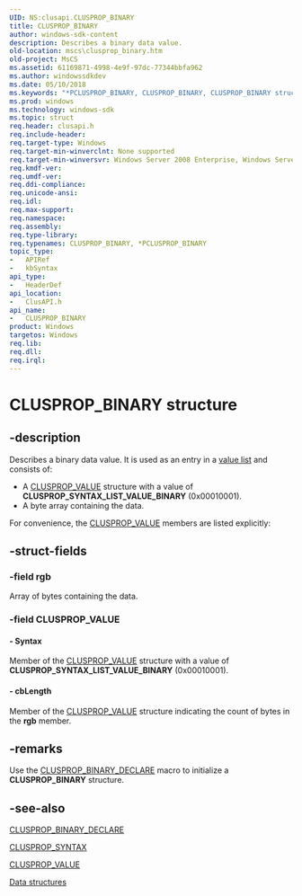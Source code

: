```yaml
---
UID: NS:clusapi.CLUSPROP_BINARY
title: CLUSPROP_BINARY
author: windows-sdk-content
description: Describes a binary data value.
old-location: mscs\clusprop_binary.htm
old-project: MsCS
ms.assetid: 61169871-4998-4e9f-97dc-77344bbfa962
ms.author: windowssdkdev
ms.date: 05/10/2018
ms.keywords: "*PCLUSPROP_BINARY, CLUSPROP_BINARY, CLUSPROP_BINARY structure [Failover Cluster], PCLUSPROP_BINARY, PCLUSPROP_BINARY structure pointer [Failover Cluster], _wolf_clusprop_binary, clusapi/CLUSPROP_BINARY, clusapi/PCLUSPROP_BINARY, mscs.clusprop_binary"
ms.prod: windows
ms.technology: windows-sdk
ms.topic: struct
req.header: clusapi.h
req.include-header: 
req.target-type: Windows
req.target-min-winverclnt: None supported
req.target-min-winversvr: Windows Server 2008 Enterprise, Windows Server 2008 Datacenter
req.kmdf-ver: 
req.umdf-ver: 
req.ddi-compliance: 
req.unicode-ansi: 
req.idl: 
req.max-support: 
req.namespace: 
req.assembly: 
req.type-library: 
req.typenames: CLUSPROP_BINARY, *PCLUSPROP_BINARY
topic_type:
-	APIRef
-	kbSyntax
api_type:
-	HeaderDef
api_location:
-	ClusAPI.h
api_name:
-	CLUSPROP_BINARY
product: Windows
targetos: Windows
req.lib: 
req.dll: 
req.irql: 
---
```


# CLUSPROP_BINARY structure


## -description


Describes a binary data value. It is used as an entry in a 
    <a href="https://msdn.microsoft.com/f2b20fe5-0d7e-4ccd-b288-aa8104a24fef">value list</a> and consists of:
<ul>
<li>A <a href="https://msdn.microsoft.com/a77a51aa-2d2a-4b21-9f87-87dcf95fa0cd">CLUSPROP_VALUE</a> structure with a value 
       of <b>CLUSPROP_SYNTAX_LIST_VALUE_BINARY</b> (0x00010001).</li>
<li>A byte array containing the data.</li>
</ul>For convenience, the <a href="https://msdn.microsoft.com/a77a51aa-2d2a-4b21-9f87-87dcf95fa0cd">CLUSPROP_VALUE</a> members are listed 
    explicitly:


## -struct-fields




### -field rgb

Array of bytes containing the data.


### -field CLUSPROP_VALUE

 




#### - Syntax

Member of the <a href="https://msdn.microsoft.com/a77a51aa-2d2a-4b21-9f87-87dcf95fa0cd">CLUSPROP_VALUE</a> structure with a value 
       of <b>CLUSPROP_SYNTAX_LIST_VALUE_BINARY</b> (0x00010001).


#### - cbLength

Member of the <a href="https://msdn.microsoft.com/a77a51aa-2d2a-4b21-9f87-87dcf95fa0cd">CLUSPROP_VALUE</a> structure indicating 
       the count of bytes in the <b>rgb</b> member.


## -remarks



Use the <a href="https://msdn.microsoft.com/f4730126-9dbf-438a-a9f2-9e917e5888b8">CLUSPROP_BINARY_DECLARE</a> macro to 
     initialize a <b>CLUSPROP_BINARY</b> structure.




## -see-also




<a href="https://msdn.microsoft.com/f4730126-9dbf-438a-a9f2-9e917e5888b8">CLUSPROP_BINARY_DECLARE</a>



<a href="https://msdn.microsoft.com/23353e11-63bb-4d3b-90fb-e2a5544e0d09">CLUSPROP_SYNTAX</a>



<a href="https://msdn.microsoft.com/a77a51aa-2d2a-4b21-9f87-87dcf95fa0cd">CLUSPROP_VALUE</a>



<a href="https://msdn.microsoft.com/e3ad7c34-0c8a-4f03-8e5c-b57802c493f0">Data structures</a>
 

 

